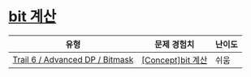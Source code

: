 # [bit 계산](https://www.codetree.ai/trails/complete/curated-cards/intro-bit-calculation)

|유형|문제 경험치|난이도|
|---|---|---|
|[Trail 6 / Advanced DP / Bitmask](https://www.codetree.ai/trail-info/intermediate-high/)|[[Concept]bit 계산](https://www.codetree.ai/trails/complete/curated-cards/intro-bit-calculation/)|쉬움|

